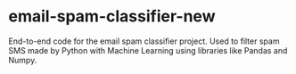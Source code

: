 # email-spam-classifier-new
End-to-end code for the email spam classifier project.
Used to filter spam SMS made by Python with Machine Learning using libraries like Pandas and Numpy.
